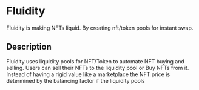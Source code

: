 # Fluidity
Fluidity is making NFTs liquid. By creating nft/token pools for instant swap.

## Description
Fluidity uses liquidity pools for NFT/Token to automate NFT buying and selling. Users can sell their NFTs to the liquidity pool or Buy NFTs from it. Instead of having a rigid value like a marketplace the NFT price is determined by the balancing factor if the liquidity pools
